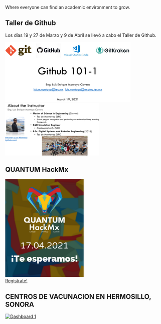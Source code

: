 Where everyone can find an academic environment to grow.

## Taller de Github

Los días 19 y 27 de Marzo y 9 de Abril se llevó a cabo el Taller de Github.

<img src="TallerGitHub.png" width="400"><img src="Instructor.png" width="300">

## QUANTUM HackMx

<a href="http://hackmx.mx/" target="_blank"><img src="Quantum.png" alt="Hackathon Mx" width="250"></a>
<br>
[Registrate!](http://hackmx.mx/)


## CENTROS DE VACUNACION EN HERMOSILLO, SONORA

<div class='tableauPlaceholder' id='viz1618022355650' style='position: relative'><noscript><a href='#'><img alt='Dashboard 1 ' src='https:&#47;&#47;public.tableau.com&#47;static&#47;images&#47;Ce&#47;CentrosdevacunacinenHermosillo&#47;Dashboard1&#47;1_rss.png' style='border: none' /></a></noscript><object class='tableauViz'  style='display:none;'><param name='host_url' value='https%3A%2F%2Fpublic.tableau.com%2F' /> <param name='embed_code_version' value='3' /> <param name='site_root' value='' /><param name='name' value='CentrosdevacunacinenHermosillo&#47;Dashboard1' /><param name='tabs' value='no' /><param name='toolbar' value='no' /><param name='static_image' value='https:&#47;&#47;public.tableau.com&#47;static&#47;images&#47;Ce&#47;CentrosdevacunacinenHermosillo&#47;Dashboard1&#47;1.png' /> <param name='animate_transition' value='yes' /><param name='display_static_image' value='yes' /><param name='display_spinner' value='yes' /><param name='display_overlay' value='yes' /><param name='display_count' value='yes' /><param name='language' value='en' /></object></div>                <script type='text/javascript'>                    var divElement = document.getElementById('viz1618022355650');                    var vizElement = divElement.getElementsByTagName('object')[0];                    if ( divElement.offsetWidth > 800 ) { vizElement.style.width='800px';vizElement.style.height='600px';} else if ( divElement.offsetWidth > 500 ) { vizElement.style.width='800px';vizElement.style.height='600px';} else { vizElement.style.width='100%';vizElement.style.height='700px';}                     var scriptElement = document.createElement('script');                    scriptElement.src = 'https://public.tableau.com/javascripts/api/viz_v1.js';                    vizElement.parentNode.insertBefore(scriptElement, vizElement);                </script>

